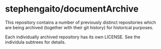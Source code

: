 # stephengaito/documentArchive

This repository contains a number of previously distinct repositories
which are being archived (together with their git history) for historical
purposes.

Each individually archived repository has its own LICENSE. See the
individula subtrees for details.
